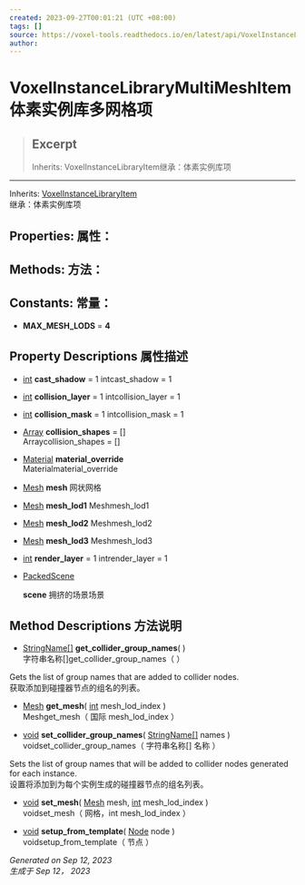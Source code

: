 ```yaml
---
created: 2023-09-27T00:01:21 (UTC +08:00)
tags: []
source: https://voxel-tools.readthedocs.io/en/latest/api/VoxelInstanceLibraryMultiMeshItem/
author: 
---
```


# VoxelInstanceLibraryMultiMeshItem体素实例库多网格项

> ## Excerpt
> Inherits: VoxelInstanceLibraryItem继承：体素实例库项

---
Inherits: [VoxelInstanceLibraryItem](https://voxel-tools.readthedocs.io/en/latest/api/VoxelInstanceLibraryItem/)  
继承：体素实例库项

## Properties: 属性：

## Methods: 方法：

## Constants: 常量：

-   **MAX\_MESH\_LODS** = **4**

## Property Descriptions 属性描述

-   [int](https://docs.godotengine.org/en/stable/classes/class_int.html) **cast\_shadow** = 1 intcast\_shadow = 1
    
-   [int](https://docs.godotengine.org/en/stable/classes/class_int.html) **collision\_layer** = 1 intcollision\_layer = 1
    
-   [int](https://docs.godotengine.org/en/stable/classes/class_int.html) **collision\_mask** = 1 intcollision\_mask = 1
    
-   [Array](https://docs.godotengine.org/en/stable/classes/class_array.html) **collision\_shapes** = \[\]  
    Arraycollision\_shapes = \[\]
    
-   [Material](https://docs.godotengine.org/en/stable/classes/class_material.html) **material\_override**  
    Materialmaterial\_override
    
-   [Mesh](https://docs.godotengine.org/en/stable/classes/class_mesh.html) **mesh** 网状网格
    
-   [Mesh](https://docs.godotengine.org/en/stable/classes/class_mesh.html) **mesh\_lod1** Meshmesh\_lod1
    
-   [Mesh](https://docs.godotengine.org/en/stable/classes/class_mesh.html) **mesh\_lod2** Meshmesh\_lod2
    
-   [Mesh](https://docs.godotengine.org/en/stable/classes/class_mesh.html) **mesh\_lod3** Meshmesh\_lod3
    
-   [int](https://docs.godotengine.org/en/stable/classes/class_int.html) **render\_layer** = 1 intrender\_layer = 1
    
-   [PackedScene](https://docs.godotengine.org/en/stable/classes/class_packedscene.html)
    
    **scene** 拥挤的场景场景

## Method Descriptions 方法说明

-   [StringName\[\]](https://docs.godotengine.org/en/stable/classes/class_stringname[].html) **get\_collider\_group\_names**( )  
    字符串名称\[\]get\_collider\_group\_names（ ）

Gets the list of group names that are added to collider nodes.  
获取添加到碰撞器节点的组名的列表。

-   [Mesh](https://docs.godotengine.org/en/stable/classes/class_mesh.html) **get\_mesh**( [int](https://docs.godotengine.org/en/stable/classes/class_int.html) mesh\_lod\_index )  
    Meshget\_mesh（ 国际 mesh\_lod\_index ）
    
-   [void](https://voxel-tools.readthedocs.io/en/latest/api/VoxelInstanceLibraryMultiMeshItem/#) **set\_collider\_group\_names**( [StringName\[\]](https://docs.godotengine.org/en/stable/classes/class_stringname[].html) names )  
    voidset\_collider\_group\_names（ 字符串名称\[\] 名称 ）
    

Sets the list of group names that will be added to collider nodes generated for each instance.  
设置将添加到为每个实例生成的碰撞器节点的组名列表。

-   [void](https://voxel-tools.readthedocs.io/en/latest/api/VoxelInstanceLibraryMultiMeshItem/#) **set\_mesh**( [Mesh](https://docs.godotengine.org/en/stable/classes/class_mesh.html) mesh, [int](https://docs.godotengine.org/en/stable/classes/class_int.html) mesh\_lod\_index )  
    voidset\_mesh（ 网格，int mesh\_lod\_index ）
    
-   [void](https://voxel-tools.readthedocs.io/en/latest/api/VoxelInstanceLibraryMultiMeshItem/#) **setup\_from\_template**( [Node](https://docs.godotengine.org/en/stable/classes/class_node.html) node )  
    voidsetup\_from\_template（ 节点 ）
    

_Generated on Sep 12, 2023  
生成于 Sep 12， 2023_
